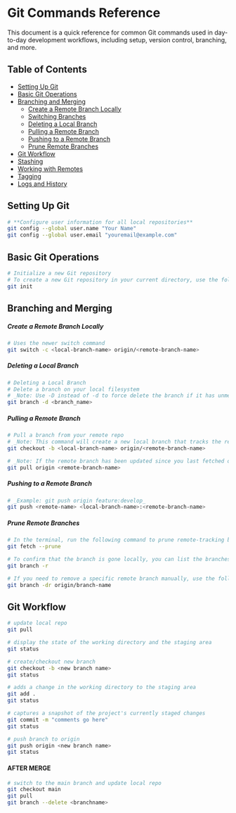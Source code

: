 # Git Commands Reference

This document is a quick reference for common Git commands used in day-to-day development workflows, including setup, version control, branching, and more.

## Table of Contents

- [Setting Up Git](#setting-up-git)
- [Basic Git Operations](#basic-git-operations)
- [Branching and Merging](#branching-and-merging)
  - [Create a Remote Branch Locally](#create-a-remote-branch-locally)
  - [Switching Branches](#switching-branches)
  - [Deleting a Local Branch](#deleting-a-local-branch)
  - [Pulling a Remote Branch](#pulling-a-remote-branch)
  - [Pushing to a Remote Branch](#pushing-to-a-remote-branch)
  - [Prune Remote Branches](#prune-remote-branches)
- [Git Workflow](#git-workflow)
- [Stashing](#stashing)
- [Working with Remotes](#working-with-remotes)
- [Tagging](#tagging)
- [Logs and History](#logs-and-history)

## Setting Up Git

```bash
# **Configure user information for all local repositories**
git config --global user.name "Your Name"
git config --global user.email "youremail@example.com"
```

## Basic Git Operations

```bash
# Initialize a new Git repository
# To create a new Git repository in your current directory, use the following command:
git init
```

## Branching and Merging

##### Create a Remote Branch Locally
```bash
# Uses the newer switch command
git switch -c <local-branch-name> origin/<remote-branch-name>
```

##### Deleting a Local Branch
```bash
# Deleting a Local Branch
# Delete a branch on your local filesystem
# _Note: Use -D instead of -d to force delete the branch if it has unmerged changes._
git branch -d <branch_name>
```

##### Pulling a Remote Branch

```bash
# Pull a branch from your remote repo
# _Note: This command will create a new local branch that tracks the remote branch._
git checkout -b <local-branch-name> origin/<remote-branch-name>
```

```bash
# _Note: If the remote branch has been updated since you last fetched or checked out the branch, you may want to pull the latest changes._
git pull origin <remote-branch-name>
```

##### Pushing to a Remote Branch

```bash
# _Example: git push origin feature:develop_
git push <remote-name> <local-branch-name>:<remote-branch-name>
```

##### Prune Remote Branches

```bash
# In the terminal, run the following command to prune remote-tracking branches that no longer exist on the remote:
git fetch --prune
```

```bash
# To confirm that the branch is gone locally, you can list the branches with:
git branch -r
```

```bash
# If you need to remove a specific remote branch manually, use the following command:
git branch -dr origin/branch-name
```

## Git Workflow

```bash
# update local repo
git pull
```
```bash
# display the state of the working directory and the staging area
git status
```
```bash
# create/checkout new branch
git checkout -b <new branch name>
git status
```
```bash
# adds a change in the working directory to the staging area
git add .
git status
```
```bash
# captures a snapshot of the project's currently staged changes
git commit -m "comments go here"
git status
```
```bash
# push branch to origin
git push origin <new branch name>
git status
```
#### AFTER MERGE
```bash
# switch to the main branch and update local repo
git checkout main
git pull
git branch --delete <branchname>
```
